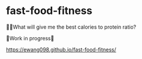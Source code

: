 # fast-food-fitness
:hamburger::fries:What will give me the best calories to protein ratio?

:construction:Work in progress:construction:

https://ewang098.github.io/fast-food-fitness/
